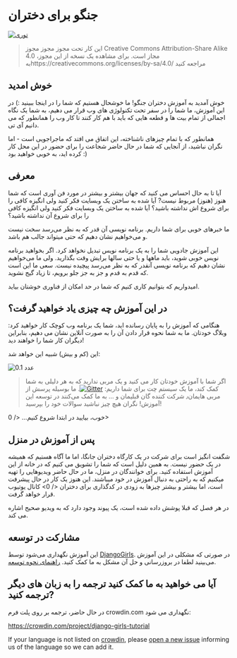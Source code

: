 # جنگو برای دختران

[![توری](https://badges.gitter.im/DjangoGirls/tutorial.svg)](https://gitter.im/DjangoGirls/tutorial)

> این کار تحت مجوز مجوز مجوز Creative Commons Attribution-Share Alike 4.0 مجاز است. برای مشاهده یک نسخه از این مجوز، بهhttps://creativecommons.org/licenses/by-sa/4.0/ مراجعه کنید

## خوش امدید

خوش آمدید به آموزش دختران جنگو! ما خوشحال هستیم که شما را در اینجا ببینید :) در این آموزش، ما شما را در سفر تحت تکنولوژی های وب قرار می دهیم، به شما یک نگاه اجمالی از تمام بیت ها و قطعه هایی که باید با هم کار کنند تا کار وب را همانطور که می دانیم آی تی.

همانطور که با تمام چیزهای ناشناخته، این اتفاق می افتد که ماجراجویی است - اما نگران نباشید، از آنجایی که شما در حال حاضر شجاعت را برای حضور در این محل کار کرده اید، به خوبی خواهید بود :)

## معرفی

آیا تا به حال احساس می کنید که جهان بیشتر و بیشتر در مورد فن آوری است که شما هنوز (هنوز) مربوط نیست? آیا شده به ساختن یک وبسایت فکر کنید ولی انگیزه کافی را برای شروع اش نداشته باشید؟ آیا شده به ساختن یک وبسایت فکر کنید ولی انگیزه کافی را برای شروع آن نداشته باشید؟

ما خبرهای خوبی برای شما داریم. برنامه نویسی آن قدر که به نظر می‌رسد سخت نیست و می‌خواهیم نشان دهیم که حتی میتواند جالب هم باشد.

این آموزش جادویی شما را به یک برنامه نویس تبدیل نخواهد کرد. اگر بخواهید برنامه نویس خوبی شوید، باید ماهها و یا حتی سالها برایش وقت بگذارید. ولی ما می‌خواهیم نشان دهیم که برنامه نویسی آنقدر که به نظر می‌رسد پیچیده نیست. سعی ما این است که قدم به قدم و جز به جز جلو برویم، تا زیاد گیج نشوید. 

امیدواریم که بتوانیم کاری کنیم که شما در حد امکان از فناوری خوشتان بیاید. 

## در این آموزش چه چیزی یاد خواهید گرفت؟

هنگامی که آموزش را به پایان رسانده اید، شما یک برنامه وب کوچک کار خواهید کرد: وبلاگ خودتان. ما به شما نحوه قرار دادن آن را به صورت آنلاین نشان می دهیم، بنابراین دیگران کار شما را خواهند دید!

این (کم و بیش) شبیه این خواهد شد:

![عدد 0.1](images/application.png)

> اگر شما با آموزش خودتان کار می کنید و یک مربی ندارید که به هر دلیلی به شما کمک کند، ما یک سیستم چت برای شما داریم: [![Gitter](https://badges.gitter.im/DjangoGirls/tutorial.svg)](https://gitter.im/DjangoGirls/tutorial). ما بوسیله پرسش از مربی هایمان٫ شرکت کننده گان قبلیمان و ... به ما کمک می‌کنند در توسعه این آموزش! نگران هیچ چیز نباشید سوالات خود را بپرسید!

خوب،  بیایید در ابتدا شروع کنیم... </ 0></p> 

## پس از آموزش در منزل

شگفت انگیز است برای شرکت در یک کارگاه دختران جانگا، اما ما آگاه هستیم که همیشه در یک حضور نیست. به همین دلیل است که شما را تشویق می کنیم که در خانه از این آموزش استفاده کنید. برای خوانندگان در منزل، ما در حال حاضر ویدیوهایی را تهیه میکنیم که به راحتی به دنبال آموزش در خود میباشند. این هنوز یک کار در حال پیشرفت است، اما بیشتر و بیشتر چیزها به زودی در  کدگذاری برای دختران </ 0> کانال یوتیوب قرار خواهد گرفت.</p> 

در هر فصل که قبلا پوشش داده شده است، یک پیوند وجود دارد که به ویدیو صحیح اشاره می کند.

## مشارکت در توسعه

این آموزش نگهداری می‌شود توسط [DjangoGirls](https://djangogirls.org/). در صورتی که مشکلی در این آموزش می‌بینید لطفا در بروزرسانی و حل آن مشکل به ما کمک کنید. [راهنمای نحوه توسعه](https://github.com/DjangoGirls/tutorial/blob/master/README.md).

## آیا می خواهید به ما کمک کنید ترجمه را به زبان های دیگر ترجمه کنید?

در حال حاضر، ترجمه بر روی پلت فرم crowdin.com نگهداری می شود:

https://crowdin.com/project/django-girls-tutorial

If your language is not listed on [crowdin](https://crowdin.com/), please [open a new issue](https://github.com/DjangoGirls/tutorial/issues/new) informing us of the language so we can add it.
